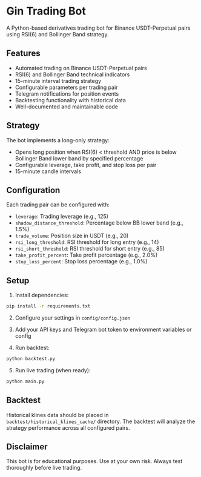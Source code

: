 # Gin Trading Bot

A Python-based derivatives trading bot for Binance USDT-Perpetual pairs using RSI(6) and Bollinger Band strategy.

## Features

- Automated trading on Binance USDT-Perpetual pairs
- RSI(6) and Bollinger Band technical indicators
- 15-minute interval trading strategy
- Configurable parameters per trading pair
- Telegram notifications for position events
- Backtesting functionality with historical data
- Well-documented and maintainable code

## Strategy

The bot implements a long-only strategy:
- Opens long position when RSI(6) < threshold AND price is below Bollinger Band lower band by specified percentage
- Configurable leverage, take profit, and stop loss per pair
- 15-minute candle intervals

## Configuration

Each trading pair can be configured with:
- `leverage`: Trading leverage (e.g., 125)
- `shadow_distance_threshold`: Percentage below BB lower band (e.g., 1.5%)
- `trade_volume`: Position size in USDT (e.g., 20)
- `rsi_long_threshold`: RSI threshold for long entry (e.g., 14)
- `rsi_short_threshold`: RSI threshold for short entry (e.g., 85)
- `take_profit_percent`: Take profit percentage (e.g., 2.0%)
- `stop_loss_percent`: Stop loss percentage (e.g., 1.0%)

## Setup

1. Install dependencies:
```bash
pip install -r requirements.txt
```

2. Configure your settings in `config/config.json`

3. Add your API keys and Telegram bot token to environment variables or config

4. Run backtest:
```bash
python backtest.py
```

5. Run live trading (when ready):
```bash
python main.py
```

## Backtest

Historical klines data should be placed in `backtest/historical_klines_cache/` directory.
The backtest will analyze the strategy performance across all configured pairs.

## Disclaimer

This bot is for educational purposes. Use at your own risk. Always test thoroughly before live trading.
